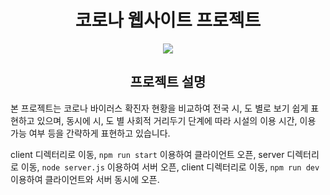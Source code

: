 <h1 align = center>코로나 웹사이트 프로젝트 </h1>
<p align="center">
  <img src="https://user-images.githubusercontent.com/46296688/111747575-d00db100-88d2-11eb-94ec-690d2c5a06fe.PNG" width : "60%" height : "120%"></img>
</p>
<h2 align = center> 프로젝트 설명 </h2>


본 프로젝트는 코로나 바이러스 확진자 현황을 비교하여 전국 시, 도 별로 보기 쉽게 표현하고 있으며,
동시에 시, 도 별 사회적 거리두기 단계에 따라 시설의 이용 시간, 이용 가능 여부 등을 간략하게 표현하고 있습니다.

client 디렉터리로 이동, `npm run start` 이용하여 클라이언트 오픈, server  디렉터리로 이동, `node server.js` 이용하여  서버 오픈,
client 디렉터리로 이동, `npm run dev` 이용하여 클라이언트와 서버 동시에 오픈.



